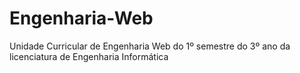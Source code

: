 # Engenharia-Web
Unidade Curricular de Engenharia Web do 1º semestre do 3º ano da licenciatura de Engenharia Informática

